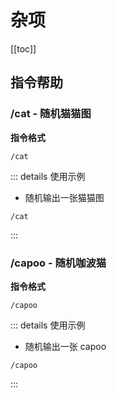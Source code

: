 <VersionOutdated />

# 杂项

[[toc]]

## 指令帮助

### /cat - 随机猫猫图

**指令格式**

```
/cat
```

::: details 使用示例
- 随机输出一张猫猫图
```
/cat
```
:::

### /capoo - 随机咖波猫

**指令格式**

```
/capoo
```

::: details 使用示例
- 随机输出一张 capoo
```
/capoo
```
:::
